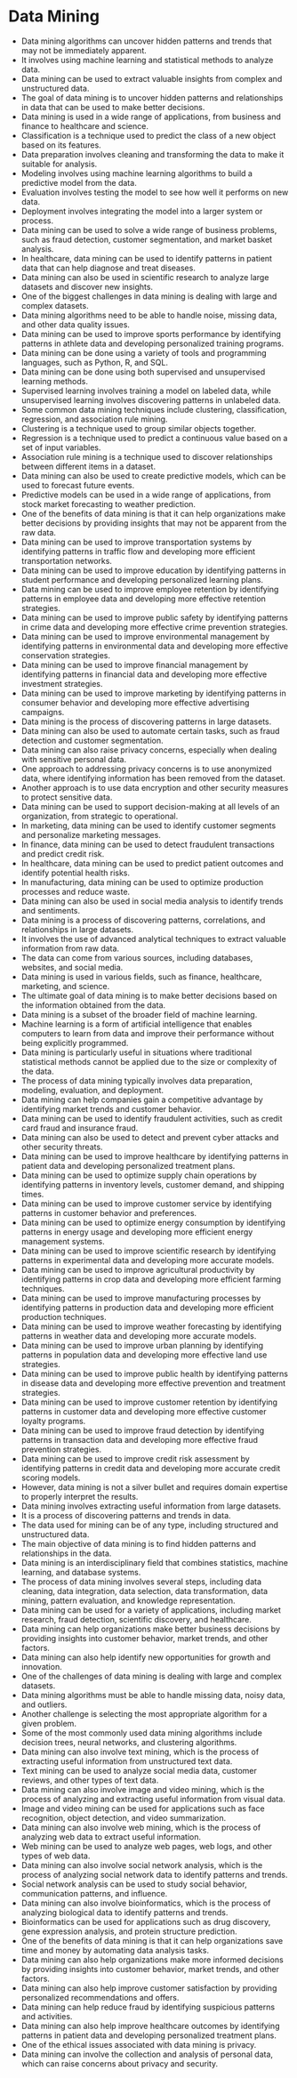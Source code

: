 # Data Mining
* Data mining algorithms can uncover hidden patterns and trends that may not be immediately apparent.
* It involves using machine learning and statistical methods to analyze data.
* Data mining can be used to extract valuable insights from complex and unstructured data.
* The goal of data mining is to uncover hidden patterns and relationships in data that can be used to make better decisions.
* Data mining is used in a wide range of applications, from business and finance to healthcare and science.
* Classification is a technique used to predict the class of a new object based on its features.
* Data preparation involves cleaning and transforming the data to make it suitable for analysis.
* Modeling involves using machine learning algorithms to build a predictive model from the data.
* Evaluation involves testing the model to see how well it performs on new data.
* Deployment involves integrating the model into a larger system or process.
* Data mining can be used to solve a wide range of business problems, such as fraud detection, customer segmentation, and market basket analysis.
* In healthcare, data mining can be used to identify patterns in patient data that can help diagnose and treat diseases.
* Data mining can also be used in scientific research to analyze large datasets and discover new insights.
* One of the biggest challenges in data mining is dealing with large and complex datasets.
* Data mining algorithms need to be able to handle noise, missing data, and other data quality issues.
* Data mining can be used to improve sports performance by identifying patterns in athlete data and developing personalized training programs.
* Data mining can be done using a variety of tools and programming languages, such as Python, R, and SQL.
* Data mining can be done using both supervised and unsupervised learning methods.
* Supervised learning involves training a model on labeled data, while unsupervised learning involves discovering patterns in unlabeled data.
* Some common data mining techniques include clustering, classification, regression, and association rule mining.
* Clustering is a technique used to group similar objects together.
* Regression is a technique used to predict a continuous value based on a set of input variables.
* Association rule mining is a technique used to discover relationships between different items in a dataset.
* Data mining can also be used to create predictive models, which can be used to forecast future events.
* Predictive models can be used in a wide range of applications, from stock market forecasting to weather prediction.
* One of the benefits of data mining is that it can help organizations make better decisions by providing insights that may not be apparent from the raw data.
* Data mining can be used to improve transportation systems by identifying patterns in traffic flow and developing more efficient transportation networks.
* Data mining can be used to improve education by identifying patterns in student performance and developing personalized learning plans.
* Data mining can be used to improve employee retention by identifying patterns in employee data and developing more effective retention strategies.
* Data mining can be used to improve public safety by identifying patterns in crime data and developing more effective crime prevention strategies.
* Data mining can be used to improve environmental management by identifying patterns in environmental data and developing more effective conservation strategies.
* Data mining can be used to improve financial management by identifying patterns in financial data and developing more effective investment strategies.
* Data mining can be used to improve marketing by identifying patterns in consumer behavior and developing more effective advertising campaigns.
* Data mining is the process of discovering patterns in large datasets.
* Data mining can also be used to automate certain tasks, such as fraud detection and customer segmentation.
* Data mining can also raise privacy concerns, especially when dealing with sensitive personal data.
* One approach to addressing privacy concerns is to use anonymized data, where identifying information has been removed from the dataset.
* Another approach is to use data encryption and other security measures to protect sensitive data.
* Data mining can be used to support decision-making at all levels of an organization, from strategic to operational.
* In marketing, data mining can be used to identify customer segments and personalize marketing messages.
* In finance, data mining can be used to detect fraudulent transactions and predict credit risk.
* In healthcare, data mining can be used to predict patient outcomes and identify potential health risks.
* In manufacturing, data mining can be used to optimize production processes and reduce waste.
* Data mining can also be used in social media analysis to identify trends and sentiments.
* Data mining is a process of discovering patterns, correlations, and relationships in large datasets.
* It involves the use of advanced analytical techniques to extract valuable information from raw data.
* The data can come from various sources, including databases, websites, and social media.
* Data mining is used in various fields, such as finance, healthcare, marketing, and science.
* The ultimate goal of data mining is to make better decisions based on the information obtained from the data.
* Data mining is a subset of the broader field of machine learning.
* Machine learning is a form of artificial intelligence that enables computers to learn from data and improve their performance without being explicitly programmed.
* Data mining is particularly useful in situations where traditional statistical methods cannot be applied due to the size or complexity of the data.
* The process of data mining typically involves data preparation, modeling, evaluation, and deployment.
* Data mining can help companies gain a competitive advantage by identifying market trends and customer behavior.
* Data mining can be used to identify fraudulent activities, such as credit card fraud and insurance fraud.
* Data mining can also be used to detect and prevent cyber attacks and other security threats.
* Data mining can be used to improve healthcare by identifying patterns in patient data and developing personalized treatment plans.
* Data mining can be used to optimize supply chain operations by identifying patterns in inventory levels, customer demand, and shipping times.
* Data mining can be used to improve customer service by identifying patterns in customer behavior and preferences.
* Data mining can be used to optimize energy consumption by identifying patterns in energy usage and developing more efficient energy management systems.
* Data mining can be used to improve scientific research by identifying patterns in experimental data and developing more accurate models.
* Data mining can be used to improve agricultural productivity by identifying patterns in crop data and developing more efficient farming techniques.
* Data mining can be used to improve manufacturing processes by identifying patterns in production data and developing more efficient production techniques.
* Data mining can be used to improve weather forecasting by identifying patterns in weather data and developing more accurate models.
* Data mining can be used to improve urban planning by identifying patterns in population data and developing more effective land use strategies.
* Data mining can be used to improve public health by identifying patterns in disease data and developing more effective prevention and treatment strategies.
* Data mining can be used to improve customer retention by identifying patterns in customer data and developing more effective customer loyalty programs.
* Data mining can be used to improve fraud detection by identifying patterns in transaction data and developing more effective fraud prevention strategies.
* Data mining can be used to improve credit risk assessment by identifying patterns in credit data and developing more accurate credit scoring models.
* However, data mining is not a silver bullet and requires domain expertise to properly interpret the results.
* Data mining involves extracting useful information from large datasets.
* It is a process of discovering patterns and trends in data.
* The data used for mining can be of any type, including structured and unstructured data.
* The main objective of data mining is to find hidden patterns and relationships in the data.
* Data mining is an interdisciplinary field that combines statistics, machine learning, and database systems.
* The process of data mining involves several steps, including data cleaning, data integration, data selection, data transformation, data mining, pattern evaluation, and knowledge representation.
* Data mining can be used for a variety of applications, including market research, fraud detection, scientific discovery, and healthcare.
* Data mining can help organizations make better business decisions by providing insights into customer behavior, market trends, and other factors.
* Data mining can also help identify new opportunities for growth and innovation.
* One of the challenges of data mining is dealing with large and complex datasets.
* Data mining algorithms must be able to handle missing data, noisy data, and outliers.
* Another challenge is selecting the most appropriate algorithm for a given problem.
* Some of the most commonly used data mining algorithms include decision trees, neural networks, and clustering algorithms.
* Data mining can also involve text mining, which is the process of extracting useful information from unstructured text data.
* Text mining can be used to analyze social media data, customer reviews, and other types of text data.
* Data mining can also involve image and video mining, which is the process of analyzing and extracting useful information from visual data.
* Image and video mining can be used for applications such as face recognition, object detection, and video summarization.
* Data mining can also involve web mining, which is the process of analyzing web data to extract useful information.
* Web mining can be used to analyze web pages, web logs, and other types of web data.
* Data mining can also involve social network analysis, which is the process of analyzing social network data to identify patterns and trends.
* Social network analysis can be used to study social behavior, communication patterns, and influence.
* Data mining can also involve bioinformatics, which is the process of analyzing biological data to identify patterns and trends.
* Bioinformatics can be used for applications such as drug discovery, gene expression analysis, and protein structure prediction.
* One of the benefits of data mining is that it can help organizations save time and money by automating data analysis tasks.
* Data mining can also help organizations make more informed decisions by providing insights into customer behavior, market trends, and other factors.
* Data mining can also help improve customer satisfaction by providing personalized recommendations and offers.
* Data mining can help reduce fraud by identifying suspicious patterns and activities.
* Data mining can also help improve healthcare outcomes by identifying patterns in patient data and developing personalized treatment plans.
* One of the ethical issues associated with data mining is privacy.
* Data mining can involve the collection and analysis of personal data, which can raise concerns about privacy and security.
